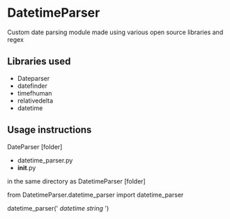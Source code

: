 # DatetimeParser
Custom date parsing module made using various open source libraries and regex

## Libraries used

- Dateparser
- datefinder
- timefhuman
- relativedelta
- datetime

## Usage instructions

DateParser [folder]
- datetime_parser.py
- __init__.py

in the same directory as DatetimeParser [folder]

from DatetimeParser.datetime_parser import datetime_parser

datetime_parser(' *datetime string* ')
